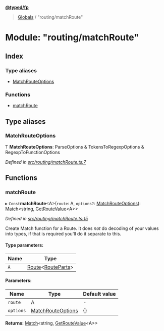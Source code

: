 **[@typed/fp](../README.md)**

> [Globals](../globals.md) / "routing/matchRoute"

# Module: "routing/matchRoute"

## Index

### Type aliases

* [MatchRouteOptions](_routing_matchroute_.md#matchrouteoptions)

### Functions

* [matchRoute](_routing_matchroute_.md#matchroute)

## Type aliases

### MatchRouteOptions

Ƭ  **MatchRouteOptions**: ParseOptions & TokensToRegexpOptions & RegexpToFunctionOptions

*Defined in [src/routing/matchRoute.ts:7](https://github.com/TylorS/typed-fp/blob/41076ce/src/routing/matchRoute.ts#L7)*

## Functions

### matchRoute

▸ `Const`**matchRoute**\<A>(`route`: A, `options?`: [MatchRouteOptions](_routing_matchroute_.md#matchrouteoptions)): [Match](_logic_types_.match.md)\<string, [GetRouteValue](_routing_route_.md#getroutevalue)\<A>>

*Defined in [src/routing/matchRoute.ts:15](https://github.com/TylorS/typed-fp/blob/41076ce/src/routing/matchRoute.ts#L15)*

Create Match function for a Route. It does *not* do decoding
of your values into types, if that is required you'll do it separate to this.

#### Type parameters:

Name | Type |
------ | ------ |
`A` | [Route](../interfaces/_routing_route_.route.md)\<[RouteParts](_routing_route_.md#routeparts)> |

#### Parameters:

Name | Type | Default value |
------ | ------ | ------ |
`route` | A | - |
`options` | [MatchRouteOptions](_routing_matchroute_.md#matchrouteoptions) | {} |

**Returns:** [Match](_logic_types_.match.md)\<string, [GetRouteValue](_routing_route_.md#getroutevalue)\<A>>

